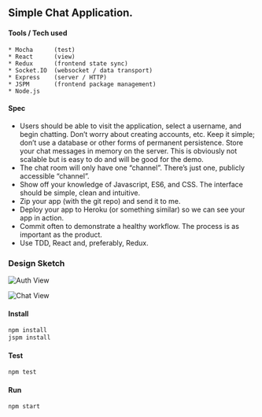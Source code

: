 ## Simple Chat Application.
#### Tools / Tech used
    * Mocha      (test)
    * React      (view)
    * Redux      (frontend state sync)
    * Socket.IO  (websocket / data transport)
    * Express    (server / HTTP)
    * JSPM       (frontend package management)
    * Node.js

#### Spec
* Users should be able to visit the application, select a username, and begin chatting.  Don’t worry about creating accounts, etc.  Keep it simple; don’t use a database or other forms of permanent persistence.  Store your chat messages in memory on the server.  This is obviously not scalable but is easy to do and will be good for the demo.
* The chat room will only have one “channel”.  There’s just one, publicly accessible “channel”.
* Show off your knowledge of Javascript, ES6, and CSS.  The interface should be simple, clean and intuitive.
* Zip your app (with the git repo) and send it to me.
* Deploy your app to Heroku (or something similar) so we can see your app in action.
* Commit often to demonstrate a healthy workflow.  The process is as important as the product.
* Use TDD, React and, preferably, Redux.
### Design Sketch

![Auth View](https://docs.google.com/drawings/d/1zjKZiaJBM9t__oVtLdvIUGUSxOqXFCg2dQ5srRUUxHY/pub?w=960&h=720 "Auth View")

![Chat View](https://docs.google.com/drawings/d/18bELhv4-Ow2iKleRENHMlkh7UNYYNy3_QV75qsK8XvI/pub?w=960&h=720 "Chat View")

#### Install
```bash
npm install
jspm install
```
#### Test
```bash
npm test
```

#### Run
```bash
npm start
```
